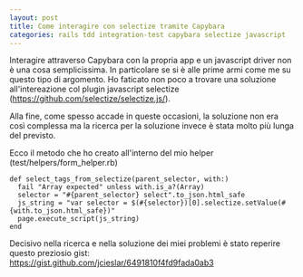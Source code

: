 ```yaml
---
layout: post
title: Come interagire con selectize tramite Capybara
categories: rails tdd integration-test capybara selectize javascript
---
```


Interagire attraverso Capybara con la propria app e un javascript driver non è una cosa semplicissima. In particolare se si è alle prime armi come me su questo tipo di argomento.
Ho faticato non poco a trovare una soluzione all'intereazione col plugin javascript selectize (https://github.com/selectize/selectize.js/).

Alla fine, come spesso accade in queste occasioni, la soluzione non era così complessa ma la ricerca per la soluzione invece è stata molto più lunga del previsto.

Ecco il metodo che ho creato all'interno del mio helper (test/helpers/form_helper.rb)

    def select_tags_from_selectize(parent_selector, with:)
      fail "Array expected" unless with.is_a?(Array)
      selector = "#{parent_selector} select".to_json.html_safe
      js_string = "var selector = $(#{selector})[0].selectize.setValue(#{with.to_json.html_safe})"
      page.execute_script(js_string)
    end

Decisivo nella ricerca e nella soluzione dei miei problemi è stato reperire questo preziosio gist: https://gist.github.com/jcieslar/6491810f4fd9fada0ab3
